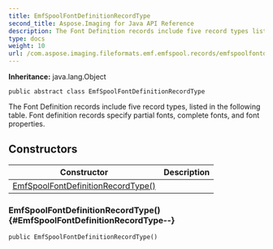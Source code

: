 ```yaml
---
title: EmfSpoolFontDefinitionRecordType
second_title: Aspose.Imaging for Java API Reference
description: The Font Definition records include five record types listed in the following table.
type: docs
weight: 10
url: /com.aspose.imaging.fileformats.emf.emfspool.records/emfspoolfontdefinitionrecordtype/
---
```

**Inheritance:**
java.lang.Object
```
public abstract class EmfSpoolFontDefinitionRecordType
```

The Font Definition records include five record types, listed in the following table. Font definition records specify partial fonts, complete fonts, and font properties.
## Constructors

| Constructor | Description |
| --- | --- |
| [EmfSpoolFontDefinitionRecordType()](#EmfSpoolFontDefinitionRecordType--) |  |
### EmfSpoolFontDefinitionRecordType() {#EmfSpoolFontDefinitionRecordType--}
```
public EmfSpoolFontDefinitionRecordType()
```


